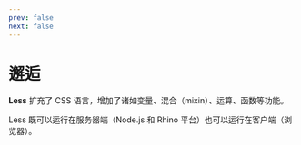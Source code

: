 ```yaml
---
prev: false
next: false
---
```


# 邂逅

**Less** 扩充了 CSS 语言，增加了诸如变量、混合（mixin）、运算、函数等功能。

Less 既可以运行在服务器端（Node.js 和 Rhino 平台）也可以运行在客户端（浏览器）。
